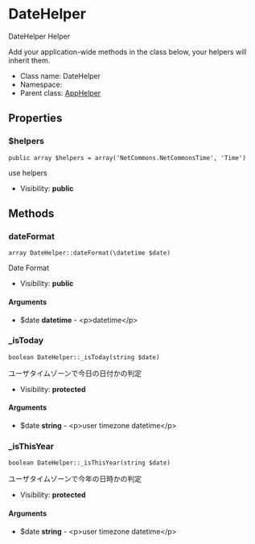 DateHelper
===============

DateHelper Helper

Add your application-wide methods in the class below, your helpers
will inherit them.


* Class name: DateHelper
* Namespace: 
* Parent class: [AppHelper](AppHelper.md)





Properties
----------


### $helpers

    public array $helpers = array('NetCommons.NetCommonsTime', 'Time')

use helpers



* Visibility: **public**


Methods
-------


### dateFormat

    array DateHelper::dateFormat(\datetime $date)

Date Format



* Visibility: **public**


#### Arguments
* $date **datetime** - &lt;p&gt;datetime&lt;/p&gt;



### _isToday

    boolean DateHelper::_isToday(string $date)

ユーザタイムゾーンで今日の日付かの判定



* Visibility: **protected**


#### Arguments
* $date **string** - &lt;p&gt;user timezone datetime&lt;/p&gt;



### _isThisYear

    boolean DateHelper::_isThisYear(string $date)

ユーザタイムゾーンで今年の日時かの判定



* Visibility: **protected**


#### Arguments
* $date **string** - &lt;p&gt;user timezone datetime&lt;/p&gt;


